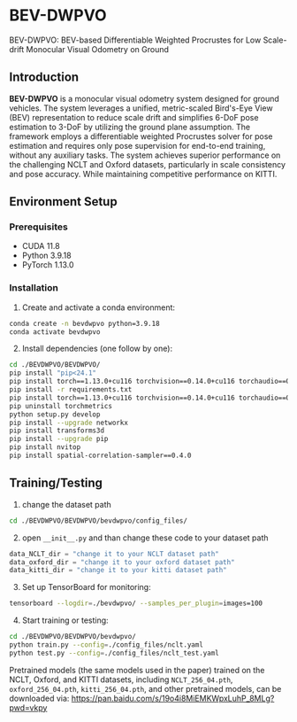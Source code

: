 # BEV-DWPVO
BEV-DWPVO: BEV-based Differentiable Weighted Procrustes for Low Scale-drift Monocular Visual Odometry on Ground

## Introduction

**BEV-DWPVO** is a monocular visual odometry system designed for ground vehicles. The system leverages a unified, metric-scaled Bird's-Eye View (BEV) representation to reduce scale drift and simplifies 6-DoF pose estimation to 3-DoF by utilizing the ground plane assumption. The framework employs a differentiable weighted Procrustes solver for pose estimation and requires only pose supervision for end-to-end training, without any auxiliary tasks. The system achieves superior performance on the challenging NCLT and Oxford datasets, particularly in scale consistency and pose accuracy. While maintaining competitive performance on KITTI.

## Environment Setup

### Prerequisites

- CUDA 11.8
- Python 3.9.18
- PyTorch 1.13.0

### Installation

1. Create and activate a conda environment:
```bash
conda create -n bevdwpvo python=3.9.18
conda activate bevdwpvo
```

2. Install dependencies (one follow by one):
```bash
cd ./BEVDWPVO/BEVDWPVO/
pip install "pip<24.1"
pip install torch==1.13.0+cu116 torchvision==0.14.0+cu116 torchaudio==0.13.0 --extra-index-url https://download.pytorch.org/whl/cu116
pip install -r requirements.txt
pip install torch==1.13.0+cu116 torchvision==0.14.0+cu116 torchaudio==0.13.0 --extra-index-url https://download.pytorch.org/whl/cu116
pip uninstall torchmetrics
python setup.py develop
pip install --upgrade networkx
pip install transforms3d
pip install --upgrade pip
pip install nvitop
pip install spatial-correlation-sampler==0.4.0
```

## Training/Testing

1. change the dataset path
```bash
cd ./BEVDWPVO/BEVDWPVO/bevdwpvo/config_files/
```

2. open `__init__.py` and than change these code to your dataset path
```python
data_NCLT_dir = "change it to your NCLT dataset path"  
data_oxford_dir = "change it to your oxford dataset path"  
data_kitti_dir = "change it to your kitti dataset path"  
```

3. Set up TensorBoard for monitoring:
```bash
tensorboard --logdir=./bevdwpvo/ --samples_per_plugin=images=100
```

4. Start training or testing:
```bash
cd ./BEVDWPVO/BEVDWPVO/bevdwpvo/
python train.py --config=./config_files/nclt.yaml
python test.py --config=./config_files/nclt_test.yaml
```

Pretrained models (the same models used in the paper) trained on the NCLT, Oxford, and KITTI datasets, including `NCLT_256_04.pth`, `oxford_256_04.pth`, `kitti_256_04.pth`, and other pretrained models, can be downloaded via: https://pan.baidu.com/s/19o4i8MiEMKWpxLuhP_8MLg?pwd=vkpy
